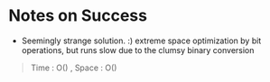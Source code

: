# Notes on Success
+ Seemingly strange solution. :)
  extreme space optimization by bit operations, but runs slow due to the clumsy binary conversion

> Time : O() , Space : O()
